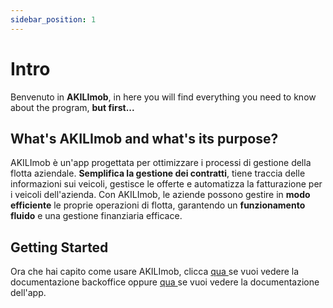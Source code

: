 ```yaml
---
sidebar_position: 1
---
```


# Intro

Benvenuto in **AKILImob**, in here you will find everything you need to know about the program, **but first...**


## What's AKILImob and what's its purpose?
AKILImob è un'app progettata per ottimizzare i processi di gestione della flotta aziendale. **Semplifica la gestione dei contratti**, tiene traccia delle informazioni sui veicoli, gestisce le offerte e automatizza la fatturazione per i veicoli dell'azienda. Con AKILImob, le aziende possono gestire in **modo efficiente** le proprie operazioni di flotta, garantendo un **funzionamento fluido** e una gestione finanziaria efficace.

## Getting Started

Ora che hai capito come usare AKILImob, clicca <a href="/docs/Backoffice/intro"> qua </a> se vuoi vedere la documentazione backoffice oppure <a href="/docs/App/intro"> qua </a>se vuoi vedere la documentazione dell'app.